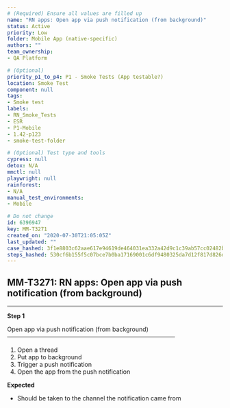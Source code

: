```yaml
---
# (Required) Ensure all values are filled up
name: "RN apps: Open app via push notification (from background)"
status: Active
priority: Low
folder: Mobile App (native-specific)
authors: ""
team_ownership: 
- QA Platform

# (Optional)
priority_p1_to_p4: P1 - Smoke Tests (App testable?)
location: Smoke Test
component: null
tags: 
- Smoke test
labels: 
- RN_Smoke_Tests
- ESR
- P1-Mobile
- 1.42-p123
- smoke-test-folder

# (Optional) Test type and tools
cypress: null
detox: N/A
mmctl: null
playwright: null
rainforest: 
- N/A
manual_test_environments: 
- Mobile

# Do not change
id: 6396947
key: MM-T3271
created_on: "2020-07-30T21:05:05Z"
last_updated: ""
case_hashed: 3f1e8803c62aae617e94619de464031ea332a42d9c1c39ab57cc02482b2aade998d507aee28b143b8a902f116793380b
steps_hashed: 530cf6b155f5c07bce7b0ba17169001c6df9480325da7d12f817d826d70171e392ea474be896e98d9c690d061e874429
---
```


<!-- (Auto-generated) Based on frontmatter's "key" and "name" -->

## MM-T3271: RN apps: Open app via push notification (from background)

---

**Step 1**

Open app via push notification (from background)\
————————————————————————————

1. Open a thread
2. Put app to background
3. Trigger a push notification
4. Open the app from the push notification

**Expected**

- Should be taken to the channel the notification came from
